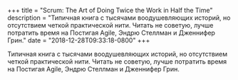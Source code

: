 
+++
title = "Scrum: The Art of Doing Twice the Work in Half the Time"
description = "Типичная книга с тысячами воодушевляющих историй, но отсутствием четкой практической нити. Читать не советую, лучше потратить время на Постигая Agile, Эндрю Стеллман и Дженнифер Грин."
date = "2018-12-28T09:33:18-0800"
+++

Типичная книга с тысячами воодушевляющих историй, но отсутствием четкой практической нити. Читать не советую, лучше потратить время на Постигая Agile, Эндрю Стеллман и Дженнифер Грин.
